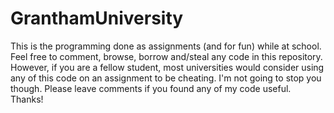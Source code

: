 # GranthamUniversity
This is the programming done as assignments (and for fun) while at school. Feel free to comment, browse, borrow and/steal any code in this repository.
However, if you are a fellow student, most universities would consider using any of this code on an assignment to be cheating. I'm not going to stop you though. Please leave comments if you found any of my code useful. Thanks!
